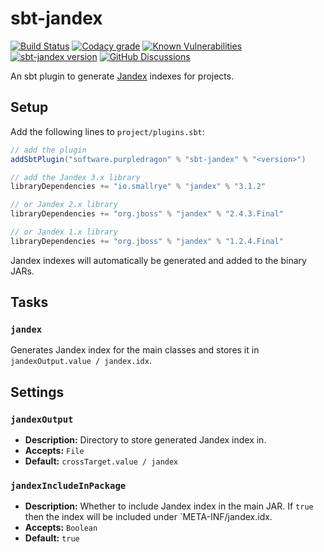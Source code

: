 # sbt-jandex

[![Build Status](https://img.shields.io/github/actions/workflow/status/stringbean/sbt-jandex/ci.yml?branch=main)](https://github.com/stringbean/sbt-jandex/actions/workflows/ci.yml)
[![Codacy grade](https://img.shields.io/codacy/grade/aad472c1c869488e977a198e97253d8e?label=codacy)](https://app.codacy.com/gh/stringbean/sbt-jandex)
[![Known Vulnerabilities](https://snyk.io/test/github/stringbean/sbt-jandex/badge.svg?targetFile=build.sbt)](https://snyk.io/test/github/stringbean/sbt-jandex?targetFile=build.sbt)
[![sbt-jandex version](https://index.scala-lang.org/stringbean/sbt-jandex/sbt-jandex/latest.svg)](https://index.scala-lang.org/stringbean/sbt-jandex/sbt-jandex)
[![GitHub Discussions](https://img.shields.io/github/discussions/stringbean/sbt-jandex)](https://github.com/stringbean/sbt-jandex/discussions)

An sbt plugin to generate [Jandex][jandex] indexes for projects.

## Setup

Add the following lines to `project/plugins.sbt`:

```scala
// add the plugin
addSbtPlugin("software.purpledragon" % "sbt-jandex" % "<version>")

// add the Jandex 3.x library
libraryDependencies += "io.smallrye" % "jandex" % "3.1.2"

// or Jandex 2.x library
libraryDependencies += "org.jboss" % "jandex" % "2.4.3.Final"

// or Jandex 1.x library
libraryDependencies += "org.jboss" % "jandex" % "1.2.4.Final"
```

Jandex indexes will automatically be generated and added to the binary JARs.

## Tasks

### `jandex`

Generates Jandex index for the main classes and stores it in `jandexOutput.value / jandex.idx`.

## Settings

### `jandexOutput`

*   **Description:** Directory to store generated Jandex index in.
*   **Accepts:** `File`
*   **Default:** `crossTarget.value / jandex`

### `jandexIncludeInPackage`

*   **Description:** Whether to include Jandex index in the main JAR. If `true` then the index will be included under
    \`META-INF/jandex.idx.
*   **Accepts:** `Boolean`
*   **Default:** `true`

[jandex]: https://smallrye.io/jandex
